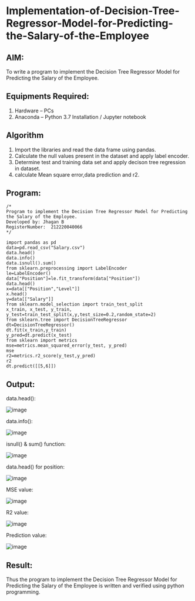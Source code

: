 # Implementation-of-Decision-Tree-Regressor-Model-for-Predicting-the-Salary-of-the-Employee

## AIM:
To write a program to implement the Decision Tree Regressor Model for Predicting the Salary of the Employee.

## Equipments Required:
1. Hardware – PCs
2. Anaconda – Python 3.7 Installation / Jupyter notebook

## Algorithm
1. Import the libraries and read the data frame using pandas.
2. Calculate the null values present in the dataset and apply label encoder.
3. Determine test and training data set and apply decison tree regression in dataset.
4. calculate Mean square error,data prediction and r2.

## Program:
```
/*
Program to implement the Decision Tree Regressor Model for Predicting the Salary of the Employee.
Developed by: Jhagan B
RegisterNumber:  212220040066
*/

import pandas as pd
data=pd.read_csv("Salary.csv")
data.head()
data.info()
data.isnull().sum()
from sklearn.preprocessing import LabelEncoder
le=LabelEncoder()
data["Position"]=le.fit_transform(data["Position"])
data.head()
x=data[["Position","Level"]]
x.head()
y=data[["Salary"]]
from sklearn.model_selection import train_test_split
x_train, x_test, y_train, y_test=train_test_split(x,y,test_size=0.2,random_state=2)
from sklearn.tree import DecisionTreeRegressor
dt=DecisionTreeRegressor()
dt.fit(x_train,y_train)
y_pred=dt.predict(x_test)
from sklearn import metrics
mse=metrics.mean_squared_error(y_test, y_pred)
mse
r2=metrics.r2_score(y_test,y_pred)
r2
dt.predict([[5,6]])

```

## Output:

data.head():

![image](https://github.com/jhaganb/Implementation-of-Decision-Tree-Regressor-Model-for-Predicting-the-Salary-of-the-Employee/assets/63654882/0f40833e-555d-47f5-a6f3-999a046a0ee0)

data.info():

![image](https://github.com/jhaganb/Implementation-of-Decision-Tree-Regressor-Model-for-Predicting-the-Salary-of-the-Employee/assets/63654882/50080b6d-bece-4d35-9dda-624b6ca55ee3)

isnull() & sum() function:

![image](https://github.com/jhaganb/Implementation-of-Decision-Tree-Regressor-Model-for-Predicting-the-Salary-of-the-Employee/assets/63654882/2bf83439-3ba0-4bc3-903e-37a66315fde1)

data.head() for position:

![image](https://github.com/jhaganb/Implementation-of-Decision-Tree-Regressor-Model-for-Predicting-the-Salary-of-the-Employee/assets/63654882/43fea53f-50e7-4159-a47a-c789241bc302)

MSE value:

![image](https://github.com/jhaganb/Implementation-of-Decision-Tree-Regressor-Model-for-Predicting-the-Salary-of-the-Employee/assets/63654882/c03e0c39-408c-45ba-bddc-9389b6cc8fd8)

R2 value:

![image](https://github.com/jhaganb/Implementation-of-Decision-Tree-Regressor-Model-for-Predicting-the-Salary-of-the-Employee/assets/63654882/8b0b8f92-c3bf-4b7a-827f-8f6de19af043)

Prediction value:

![image](https://github.com/jhaganb/Implementation-of-Decision-Tree-Regressor-Model-for-Predicting-the-Salary-of-the-Employee/assets/63654882/be1ac45b-d314-453f-9ef6-978750583453)

## Result:
Thus the program to implement the Decision Tree Regressor Model for Predicting the Salary of the Employee is written and verified using python programming.
